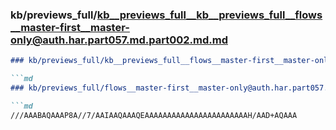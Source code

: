 ### kb/previews_full/kb__previews_full__kb__previews_full__flows__master-first__master-only@auth.har.part057.md.part002.md.md

```md
### kb/previews_full/kb__previews_full__flows__master-first__master-only@auth.har.part057.md.part002.md

```md
### kb/previews_full/flows__master-first__master-only@auth.har.part057.md (part 002)

```md
///AAABAQAAAP8A//7/AAIAAQAAAQEAAAAAAAAAAAAAAAAAAAAAAAH/AAD+AQAAA
```

```

```

```
